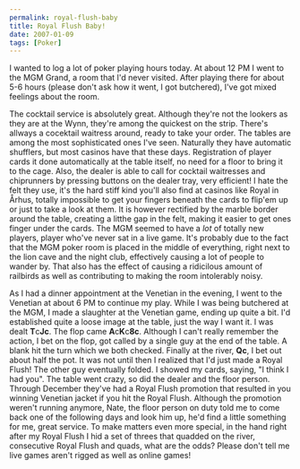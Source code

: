 ```yaml
---
permalink: royal-flush-baby
title: Royal Flush Baby!
date: 2007-01-09
tags: [Poker]
---
```

I wanted to log a lot of poker playing hours today. At about 12 PM I went to the MGM Grand, a room that I'd never visited. After playing there for about 5-6 hours (please don't ask how it went, I got butchered), I've got mixed feelings about the room.

<!-- more -->

The cocktail service is absolutely great. Although they're not the lookers as they are at the Wynn, they're among the quickest on the strip. There's allways a cocektail waitress around, ready to take your order. The tables are among the most sophisticated ones I've seen. Naturally they have automatic shufflers, but most casinos have that these days. Registration of player cards it done automatically at the table itself, no need for a floor to bring it to the cage. Also, the dealer is able to call for cocktail waitresses and chiprunners by pressing buttons on the dealer tray, very efficient! I hate the felt they use, it's the hard stiff kind you'll also find at casinos like Royal in Århus, totally impossible to get your fingers beneath the cards to flip'em up or just to take a look at them. It is however rectified by the marble border around the table, creating a litthe gap in the felt, making it easier to get ones finger under the cards. The MGM seemed to have a *lot* of totally new players, player who've never sat in a live game. It's probably due to the fact that the MGM poker room is placed in the middle of everything, right next to the lion cave and the night club, effectively causing a lot of people to wander by. That also has the effect of causing a ridicilous amount of railbirds as well as contributing to making the room intolerably noisy.

As I had a dinner appointment at the Venetian in the evening, I went to the Venetian at about 6 PM to continue my play. While I was being butchered at the MGM, I made a slaughter at the Venetian game, ending up quite a bit. I'd established quite a loose image at the table, just the way I want it. I was dealt **T**c**Jc**. The flop came **A**c**K**c**8c**. Although I can't really remember the action, I bet on the flop, got called by a single guy at the end of the table. A blank hit the turn which we both checked. Finally at the river, **Qc**, I bet out about half the pot. It was not until then I realized that I'd just made a Royal Flush! The other guy eventually folded. I showed my cards, saying, "I think I had you". The table went crazy, so did the dealer and the floor person. Through December they've had a Royal Flush promotion that resulted in you winning Venetian jacket if you hit the Royal Flush. Although the promotion weren't running anymore, Nate, the floor person on duty told me to come back one of the following days and look him up, he'd find a little something for me, great service. To make matters even more special, in the hand right after my Royal Flush I hid a set of threes that quadded on the river, consecutive Royal Flush and quads, what are the odds? Please don't tell me live games aren't rigged as well as online games!
